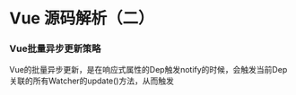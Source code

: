 # Vue 源码解析（二）


### Vue批量异步更新策略

Vue的批量异步更新，是在响应式属性的Dep触发notify的时候，会触发当前Dep关联的所有Watcher的update()方法，从而触发
